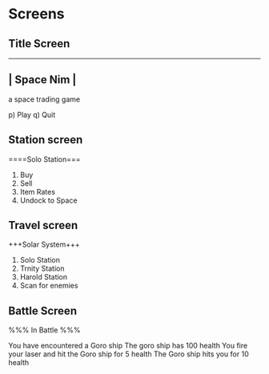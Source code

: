 # Screens

## Title Screen

-------------------
|    Space Nim    |
-------------------
  a space trading game

p) Play
q) Quit

## Station screen

====Solo Station===

1) Buy
2) Sell
3) Item Rates
4) Undock to Space


## Travel screen

+++Solar System+++

1) Solo Station
2) Trnity Station
3) Harold Station
4) Scan for enemies


## Battle Screen

%%% In Battle %%%

You have encountered a Goro ship
The goro ship has 100 health
You fire your laser and hit the Goro ship for 5 health
The Goro ship hits you for 10 health
